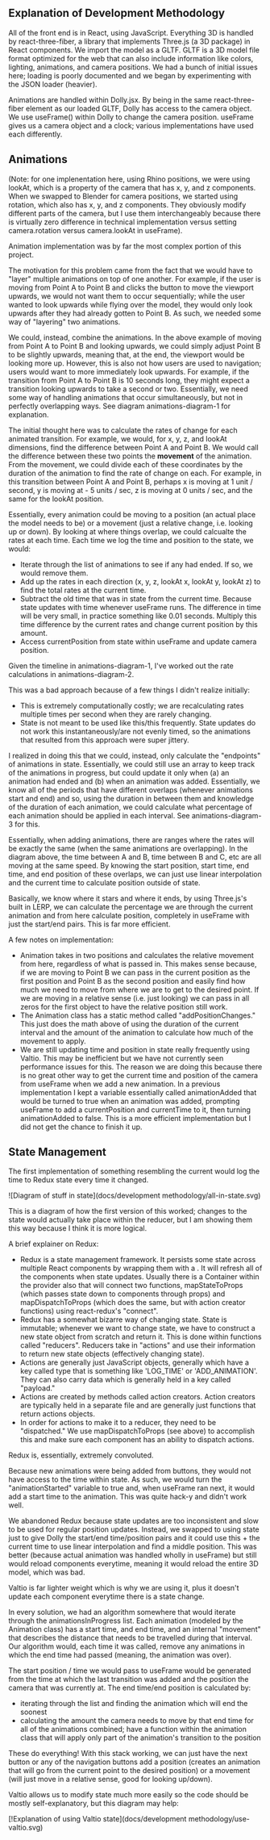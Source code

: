 ## Explanation of Development Methodology

All of the front end is in React, using JavaScript. Everything 3D is handled by react-three-fiber, a library that implements Three.js (a 3D package) in React components. We import the model as a GLTF. GLTF is a 3D model file format optimized for the web that can also include information like colors, lighting, animations, and camera positions. We had a bunch of initial issues here; loading is poorly documented and we began by experimenting with the JSON loader (heavier).

Animations are handled within Dolly.jsx. By being in the same react-three-fiber <canvas> element as our loaded GLTF, Dolly has access to the camera object. We use useFrame() within Dolly to change the camera position. useFrame gives us a camera object and a clock; various implementations have used each differently.

## Animations

(Note: for one implenentation here, using Rhino positions, we were using lookAt, which is a property of the camera that has x, y, and z components. When we swapped to Blender for camera positions, we started using rotation, which also has x, y, and z components. They obviously modify different parts of the camera, but I use them interchangeably because there is virtually zero difference in technical implementation versus setting camera.rotation versus camera.lookAt in useFrame). 

Animation implementation was by far the most complex portion of this project. 

The motivation for this problem came from the fact that we would have to "layer" multiple animations on top of one another. For example, if the user is moving from Point A to Point B and clicks the button to move the viewport upwards, we would not want them to occur sequentially; while the user wanted to look upwards while flying over the model, they would only look upwards after they had already gotten to Point B. As such, we needed some way of "layering" two animations. 

We could, instead, combine the animations. In the above example of moving from Point A to Point B and looking upwards, we could simply adjust Point B to be slightly upwards, meaning that, at the end, the viewport would be looking more up. However, this is also not how users are used to navigation; users would want to more immediately look upwards. For example, if the transition from Point A to Point B is 10 seconds long, they might expect a transition looking upwards to take a second or two. Essentially, we need some way of handling animations that occur simultaneously, but not in perfectly overlapping ways. See diagram animations-diagram-1 for explanation.

The initial thought here was to calculate the rates of change for each animated transition. For example, we would, for x, y, z, and lookAt dimensions, find the difference between Point A and Point B. We would call the difference between these two points the **movement** of the animation. From the movement, we could divide each of these coordinates by the duration of the animation to find the rate of change on each. For example, in this transition between Point A and Point B, perhaps x is moving at 1 unit / second, y is moving at - 5 units / sec, z is moving at 0 units / sec, and the same for the lookAt position.

Essentially, every animation could be moving to a position (an actual place the model needs to be) or a movement (just a relative change, i.e. looking up or down). By looking at where things overlap, we could calcualte the rates at each time. Each time we log the time and position to the state, we would:
- Iterate through the list of animations to see if any had ended. If so, we would remove them.
- Add up the rates in each direction (x, y, z, lookAt x, lookAt y, lookAt z) to find the total rates at the current time.
- Subtract the old time that was in state from the current time. Because state updates with time whenever useFrame runs. The difference in time will be very small, in practice something like 0.01 seconds. Multiply this time difference by the current rates and change current position by this amount. 
- Access currentPosition from state within useFrame and update camera position.

Given the timeline in animations-diagram-1, I've worked out the rate calculations in animations-diagram-2. 

This was a bad approach because of a few things I didn't realize initially:
- This is extremely computationally costly; we are recalculating rates multiple times per second when they are rarely changing.
- State is not meant to be used like this/this frequently. State updates do not work this instantaneously/are not evenly timed, so the animations that resulted from this approach were super jittery. 

I realized in doing this that we could, instead, only calculate the "endpoints" of animations in state. Essentially, we could still use an array to keep track of the animations in progress, but could update it only when (a) an animation had ended and (b) when an animation was added. Essentially, we know all of the periods that have different overlaps (whenever animations start and end) and so, using the duration in between them and knowledge of the duration of each animation, we could calculate what percentage of each animation should be applied in each interval. See animations-diagram-3 for this. 

Essentially, when adding animations, there are ranges where the rates will be exactly the same (when the same animations are overlapping). In the diagram above, the time between A and B, time between B and C, etc are all moving at the same speed. By knowing the start position, start time, end time, and end position of these overlaps, we can just use linear interpolation and the current time to calculate position outside of state. 

Basically, we know where it stars and where it ends, by using Three.js's built in LERP, we can calculate the percentage we are through the current animation and from here calculate position, completely in useFrame with just the start/end pairs. This is far more efficient. 

A few notes on implementation:
- Animation takes in two positions and calculates the relative movement from here, regardless of what is passed in. This makes sense because, if we are moving to Point B we can pass in the current position as the first position and Point B as the second position and easily find how much we need to move from where we are to get to the desired point. If we are moving in a relative sense (i.e. just looking) we can pass in all zeros for the first object to have the relative position still work.
- The Animation class has a static method called "addPositionChanges." This just does the math above of using the duration of the current interval and the amount of the animation to calculate how much of the movement to apply. 
- We are still updating time and position in state really frequently using Valtio. This may be inefficient but we have not currently seen performance issues for this. The reason we are doing this because there is no great other way to get the current time and position of the camera from useFrame when we add a new animation. In a previous implementation I kept a variable essentially called animationAdded that would be turned to true when an animation was added, prompting useFrame to add a currentPosition and currentTime to it, then turning animationAdded to false. This is a more efficient implementation but I did not get the chance to finish it up.


## State Management

The first implementation of something resembling the current would log the time to Redux state every time it changed. 

![Diagram of stuff in state](docs/development methodology/all-in-state.svg)

This is a diagram of how the first version of this worked; changes to the state would actually take place within the reducer, but I am showing them this way because I think it is more logical.

A brief explainer on Redux:
- Redux is a state management framework. It persists some state across multiple React components by wrapping them with a <Provider>. It will refresh all of the components when state updates. Usually there is a Container within the provider also that will connect two functions, mapStateToProps (which passes state down to components through props) and mapDispatchToProps (which does the same, but with action creator functions) using react-redux's "connect".
- Redux has a somewhat bizarre way of changing state. State is immutable; whenever we want to change state, we have to construct a new state object from scratch and return it. This is done within functions called "reducers". Reducers take in "actions" and use their information to return new state objects (effectively changing state).
- Actions are generally just JavaScript objects, generally which have a key called type that is something like 'LOG_TIME' or 'ADD_ANIMATION'. They can also carry data which is generally held in a key called "payload."
- Actions are created by methods called action creators. Action creators are typically held in a separate file and are generally just functions that return actions objects.
- In order for actions to make it to a reducer, they need to be "dispatched." We use mapDispatchToProps (see above) to accomplish this and make sure each component has an ability to dispatch actions.

Redux is, essentially, extremely convoluted. 

Because new animations were being added from buttons, they would not have access to the time within state. As such, we would turn the "animationStarted" variable to true and, when useFrame ran next, it would add a start time to the animation. This was quite hack-y and didn't work well.

We abandoned Redux because state updates are too inconsistent and slow to be used for regular position updates. Instead, we swapped to using state just to give Dolly the start/end time/position pairs and it could use this + the current time to use linear interpolation and find a middle position. This was better (because actual animation was handled wholly in useFrame) but still would reload components everytime, meaning it would reload the entire 3D model, which was bad.

Valtio is far lighter weight which is why we are using it, plus it doesn't update each component everytime there is a state change. 

In every solution, we had an algorithm somewhere that would iterate through the animationsInProgress list. Each animation (modeled by the Animation class) has a start time, and end time, and an internal "movement" that describes the distance that needs to be travelled during that interval. Our algorithm would, each time it was called, remove any animations in which the end time had passed (meaning, the animation was over). 

The start position / time we would pass to useFrame would be generated from the time at which the last transition was added and the position the camera that was currently at. The end time/end position is calculated by:
- iterating through the list and finding the animation which will end the soonest
- calculating the amount the camera needs to move by that end time for all of the animations combined; have a function within the animation class that will apply only part of the animation's transition to the position

These do everything! With this stack working, we can just have the next button or any of the navigation buttons add a position (creates an animation that will go from the current point to the desired position) or a movement (will just move in a relative sense, good for looking up/down). 

Valtio allows us to modify state much more easily so the code should be mostly self-explanatory, but this diagram may help:

[!Explanation of using Valtio state](docs/development methodology/use-valtio.svg)

